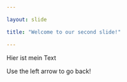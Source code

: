 ```yaml
---

layout: slide

title: "Welcome to our second slide!"

---
```


Hier ist mein Text

Use the left arrow to go back!
